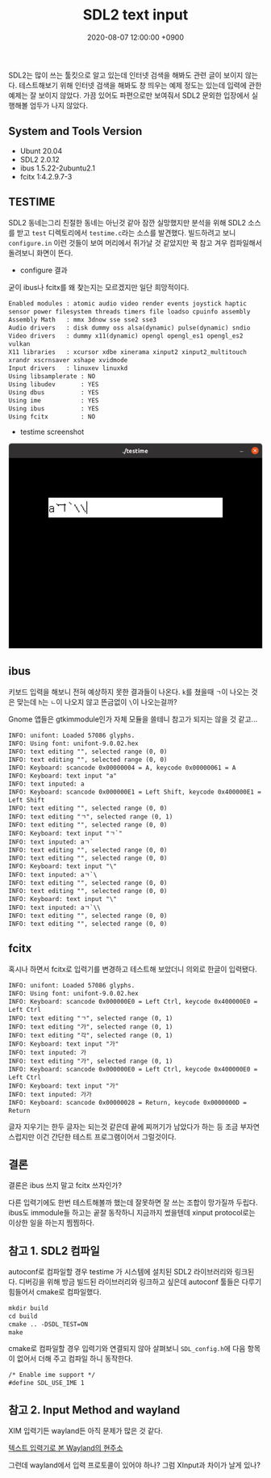 ﻿---
title: SDL2 text input
date:  2020-08-07 12:00:00 +0900
last_modified_at: 2020-08-10 12:00:00 +0900
categories:
  - SDL2
  - text input
---

SDL2는 많이 쓰는 툴킷으로 알고 있는데 인터넷 검색을 해봐도 관련 글이 보이지 않는다.
테스트해보기 위해 인터넷 검색을 해봐도 창 띄우는 예제 정도는 있는데 입력에 관한
예제는 잘 보이지 않았다. 가끔 있어도 파편으로만 보여줘서 SDL2 문외한 입장에서
실행해볼 엄두가 나지 않았다.

System and Tools Version
------------------------

- Ubunt 20.04
- SDL2 2.0.12
- ibus 1.5.22-2ubuntu2.1
- fcitx 1:4.2.9.7-3

## TESTIME

SDL2 동네는그리 친절한 동네는 아닌것 같아 잠깐 실망했지만 분석을 위해 SDL2 소스를 받고
`test` 디렉토리에서 `testime.c`라는 소스를 발견했다. 빌드하려고 보니 `configure.in`
이런 것들이 보여 머리에서 쥐가날 것 같았지만 꾹 참고 겨우 컴파일해서
돌려보니 화면이 뜬다.

- configure 결과

굳이 ibus나 fcitx를 왜 찾는지는 모르겠지만 일단 희망적이다.

```
Enabled modules : atomic audio video render events joystick haptic sensor power filesystem threads timers file loadso cpuinfo assembly
Assembly Math   : mmx 3dnow sse sse2 sse3
Audio drivers   : disk dummy oss alsa(dynamic) pulse(dynamic) sndio
Video drivers   : dummy x11(dynamic) opengl opengl_es1 opengl_es2 vulkan
X11 libraries   : xcursor xdbe xinerama xinput2 xinput2_multitouch xrandr xscrnsaver xshape xvidmode
Input drivers   : linuxev linuxkd
Using libsamplerate : NO
Using libudev       : YES
Using dbus          : YES
Using ime           : YES
Using ibus          : YES
Using fcitx         : NO
```

- testime screenshot

![testime](/screenshot/20200807_sdl_testime.png)

## ibus

키보드 입력을 해보니 전혀 예상하지 못한 결과들이 나온다.
`k`를 쳤을때 `ㄱ`이 나오는 것은 맞는데 `h`는 `ㄴ`이 나오지 않고
뜬금없이 `\`이 나오는걸까?

Gnome 앱들은 gtkimmodule인가 자체 모듈을 쓸테니 참고가 되지는 않을 것 같고...

```
INFO: unifont: Loaded 57086 glyphs.
INFO: Using font: unifont-9.0.02.hex
INFO: text editing "", selected range (0, 0)
INFO: text editing "", selected range (0, 0)
INFO: Keyboard: scancode 0x00000004 = A, keycode 0x00000061 = A
INFO: Keyboard: text input "a"
INFO: text inputed: a
INFO: Keyboard: scancode 0x000000E1 = Left Shift, keycode 0x400000E1 = Left Shift
INFO: text editing "", selected range (0, 0)
INFO: text editing "ㄱ", selected range (0, 1)
INFO: text editing "", selected range (0, 0)
INFO: Keyboard: text input "ㄱ`"
INFO: text inputed: aㄱ`
INFO: text editing "", selected range (0, 0)
INFO: text editing "", selected range (0, 0)
INFO: Keyboard: text input "\"
INFO: text inputed: aㄱ`\
INFO: text editing "", selected range (0, 0)
INFO: text editing "", selected range (0, 0)
INFO: Keyboard: text input "\"
INFO: text inputed: aㄱ`\\
INFO: text editing "", selected range (0, 0)
INFO: text editing "", selected range (0, 0)
```

## fcitx

혹시나 하면서 fcitx로 입력기를 변경하고 테스트해 보았더니 의외로 한글이 입력됐다.

```
INFO: unifont: Loaded 57086 glyphs.
INFO: Using font: unifont-9.0.02.hex
INFO: Keyboard: scancode 0x000000E0 = Left Ctrl, keycode 0x400000E0 = Left Ctrl
INFO: text editing "ㄱ", selected range (0, 1)
INFO: text editing "가", selected range (0, 1)
INFO: text editing "각", selected range (0, 1)
INFO: Keyboard: text input "가"
INFO: text inputed: 가
INFO: text editing "가", selected range (0, 1)
INFO: Keyboard: scancode 0x000000E0 = Left Ctrl, keycode 0x400000E0 = Left Ctrl
INFO: Keyboard: text input "가"
INFO: text inputed: 가가
INFO: Keyboard: scancode 0x00000028 = Return, keycode 0x0000000D = Return
```

글자 지우기는 한두 글자는 되는것 같은데 끝에 찌꺼기가 남았다가 하는 등
조금 부자연스럽지만 이건 간단한 테스트 프로그램이어서 그럴것이다.

## 결론

결론은 ibus 쓰지 말고 fcitx 쓰자인가?

다른 입력기에도 한번 테스트해볼까 했는데 잘못하면 잘 쓰는 조합이 망가질까 두립다.
ibus도 immodule들 하고는 곹잘 동작하니 지금까지 썼을텐데 xinput protocol로는
이상한 일을 하는지 찜찜하다.

## 참고 1. SDL2 컴파일

autoconf로 컴파일할 경우 testime 가 시스템에 설치된 SDL2 라이브러리와 링크된다.
디버깅을 위해 방금 빌드된 라이브러리와 링크하고 싶은데 autoconf 툴들은 다루기 힘들어서
cmake로 컴파일했다.

```
mkdir build
cd build
cmake .. -DSDL_TEST=ON
make
```

cmake로 컴파일할 경우 입력기와 연결되지 않아 살펴보니 `SDL_config.h`에 다음 항목이 없어서
더해 주고 컴파일 하니 동작한다.

```
/* Enable ime support */
#define SDL_USE_IME 1
```

## 참고 2. Input Method and wayland

XIM 입력기든 wayland든 아직 문제가 많은 것 같다.

[텍스트 입력기로 본 Wayland의 현주소](https://medium.com/@parkjoonkyu/텍스트-입력기로-본-Wayland의-현주소-130ac441de7a)

그런데 wayland에서 입력 프로토콜이 있어야 하나? 그럼 XInput과 차이가 날게 있나?
